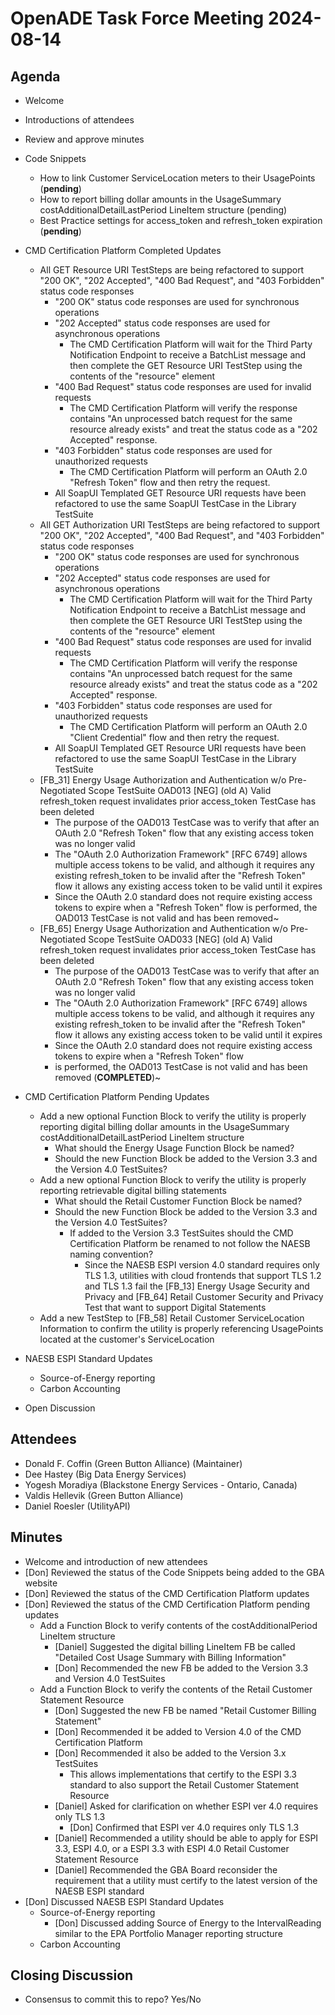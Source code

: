 # OpenADE Task Force Meeting 2024-08-14

## Agenda
* Welcome
* Introductions of attendees
* Review and approve minutes


* Code Snippets
    * How to link Customer ServiceLocation meters to their UsagePoints (**pending**)
    * How to report billing dollar amounts in the UsageSummary costAdditionalDetailLastPeriod LineItem structure 
      (pending)
    * Best Practice settings for access_token and refresh_token expiration (**pending**)


* CMD Certification Platform Completed Updates
    * All GET Resource URI TestSteps are being refactored to support "200 OK", "202 Accepted", "400 Bad Request", 
      and "403 Forbidden" 
      status code responses
        * "200 OK" status code responses are used for synchronous operations
        * "202 Accepted" status code responses are used for asynchronous operations
            * The CMD Certification Platform will wait for the Third Party Notification Endpoint to receive a BatchList 
              message and then complete the GET Resource URI TestStep using the contents of the "resource" element
        * "400 Bad Request" status code responses are used for invalid requests
            * The CMD Certification Platform will verify the response contains "An unprocessed batch request for the 
              same resource already exists" and treat the status code as a "202 Accepted" response.
        * "403 Forbidden" status code responses are used for unauthorized requests
            * The CMD Certification Platform will perform an OAuth 2.0 "Refresh Token" flow and then retry the request. 
        * All SoapUI Templated GET Resource URI requests have been refactored to use the same SoapUI TestCase in the 
          Library TestSuite 
  * All GET Authorization URI TestSteps are being refactored to support "200 OK", "202 Accepted", "400 Bad Request",
    and "403 Forbidden"
    status code responses
      * "200 OK" status code responses are used for synchronous operations
      * "202 Accepted" status code responses are used for asynchronous operations
          * The CMD Certification Platform will wait for the Third Party Notification Endpoint to receive a BatchList
            message and then complete the GET Resource URI TestStep using the contents of the "resource" element
      * "400 Bad Request" status code responses are used for invalid requests
          * The CMD Certification Platform will verify the response contains "An unprocessed batch request for the
            same resource already exists" and treat the status code as a "202 Accepted" response.
      * "403 Forbidden" status code responses are used for unauthorized requests
          * The CMD Certification Platform will perform an OAuth 2.0 "Client Credential" flow and then retry the 
            request.
      * All SoapUI Templated GET Resource URI requests have been refactored to use the same SoapUI TestCase in the
        Library TestSuite
  *  [FB_31] Energy Usage Authorization and Authentication w/o Pre-Negotiated Scope TestSuite OAD013 [NEG]
     (old A) Valid refresh_token request invalidates prior access_token TestCase has been deleted
      * The purpose of the OAD013 TestCase was to verify that after an OAuth 2.0 "Refresh Token" flow that any 
        existing access token was no longer valid
      * The "OAuth 2.0 Authorization Framework" [RFC 6749] allows multiple access tokens to be valid, and although 
        it requires any existing refresh_token to be invalid after the "Refresh Token" flow it allows any existing 
        access token to be valid until it expires
      * Since the OAuth 2.0 standard does not require existing access tokens to expire when a "Refresh Token" flow 
        is performed, the OAD013 TestCase is not valid and has been removed~
  *  [FB_65] Energy Usage Authorization and Authentication w/o Pre-Negotiated Scope TestSuite OAD033 [NEG]
     (old A) Valid refresh_token request invalidates prior access_token TestCase has been deleted
      * The purpose of the OAD013 TestCase was to verify that after an OAuth 2.0 "Refresh Token" flow that any
        existing access token was no longer valid
      * The "OAuth 2.0 Authorization Framework" [RFC 6749] allows multiple access tokens to be valid, and although
        it requires any existing refresh_token to be invalid after the "Refresh Token" flow it allows any existing
        access token to be valid until it expires
      * Since the OAuth 2.0 standard does not require existing access tokens to expire when a "Refresh Token" flow 
      * is performed, the OAD013 TestCase is not valid and has been removed (**COMPLETED**)~ 


* CMD Certification Platform Pending Updates 
  * Add a new optional Function Block to verify the utility is properly reporting digital billing dollar amounts 
    in the UsageSummary costAdditionalDetailLastPeriod LineItem structure
      * What should the Energy Usage Function Block be named? 
      * Should the new Function Block be added to the Version 3.3 and the Version 4.0 TestSuites?
  * Add a new optional Function Block to verify the utility is properly reporting retrievable digital billing 
    statements
      * What should the Retail Customer Function Block be named?
      * Should the new Function Block be added to the Version 3.3 and the Version 4.0 TestSuites?
          * If added to the Version 3.3 TestSuites should the CMD Certification Platform be renamed to not follow 
            the NAESB naming convention?
              * Since the NAESB ESPI version 4.0 standard requires only TLS 1.3, utilities with cloud frontends that 
                support TLS 1.2 and TLS 1.3 fail the [FB_13] Energy Usage Security and Privacy and [FB_64] 
                Retail Customer Security and Privacy Test that want to support Digital Statements
  * Add a new TestStep to [FB_58] Retail Customer ServiceLocation Information to confirm the utility is properly 
    referencing UsagePoints located at the customer's ServiceLocation


* NAESB ESPI Standard Updates
    * Source-of-Energy reporting
    * Carbon Accounting


* Open Discussion

## Attendees
* Donald F. Coffin (Green Button Alliance) (Maintainer)
* Dee Hastey (Big Data Energy Services)
* Yogesh Moradiya (Blackstone Energy Services - Ontario, Canada)
* Valdis Hellevik (Green Button Alliance)
* Daniel Roesler (UtilityAPI)

## Minutes
* Welcome and introduction of new attendees
* [Don] Reviewed the status of the Code Snippets being added to the GBA website
* [Don] Reviewed the status of the CMD Certification Platform updates
* [Don] Reviewed the status of the CMD Certification Platform pending updates
  * Add a Function Block to verify contents of the costAdditionalPeriod LineItem structure 
    * [Daniel] Suggested the digital billing LineItem FB be called "Detailed Cost Usage Summary with Billing Information"
    * [Don] Recommended the new FB be added to the Version 3.3 and Version 4.0 TestSuites
  * Add a Function Block to verify the contents of the Retail Customer Statement Resource
    * [Don] Suggested the new FB be named "Retail Customer Billing Statement"
    * [Don] Recommended it be added to Version 4.0 of the CMD Certification Platform
    * [Don] Recommended it also be added to the Version 3.x TestSuites
      *  This allows implementations that certify to the ESPI 3.3 standard to also support the Retail Customer 
         Statement Resource
    * [Daniel] Asked for clarification on whether ESPI ver 4.0 requires only TLS 1.3
      * [Don] Confirmed that ESPI ver 4.0 requires only TLS 1.3 
    * [Daniel] Recommended a utility should be able to apply for ESPI 3.3, ESPI 4.0, or a ESPI 3.3 with ESPI 4.0 Retail 
      Customer Statement Resource
    * [Daniel] Recommended the GBA Board reconsider the requirement that a utility must certify to the latest 
      version of the NAESB ESPI standard
* [Don] Discussed NAESB ESPI Standard Updates
    * Source-of-Energy reporting
       * [Don] Discussed adding Source of Energy to the IntervalReading similar to the EPA Portfolio Manager 
         reporting structure
    * Carbon Accounting

## Closing Discussion
* Consensus to commit this to repo? Yes/No
